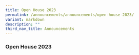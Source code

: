 ```yaml
---
title: Open House 2023
permalink: /announcements/announcements/open-house-2023/
variant: markdown
description: ""
third_nav_title: Announcements
---
```

### Open House 2023

